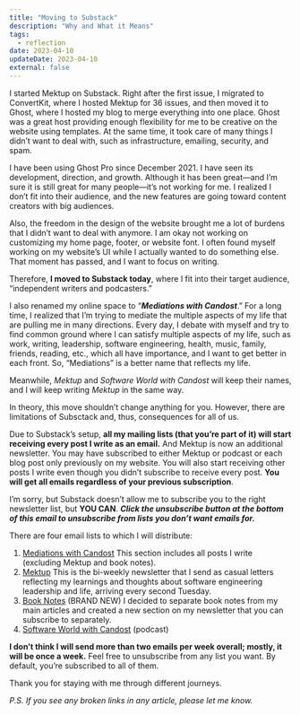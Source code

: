 ```yaml
---
title: "Moving to Substack"
description: "Why and What it Means"
tags:
  - reflection
date: 2023-04-10
updateDate: 2023-04-10
external: false
---
```


I started Mektup on Substack. Right after the first issue, I migrated to ConvertKit, where I hosted Mektup for 36 issues, and then moved it to Ghost, where I hosted my blog to merge everything into one place. Ghost was a great host providing enough flexibility for me to be creative on the website using templates. At the same time, it took care of many things I didn’t want to deal with, such as infrastructure, emailing, security, and spam.

I have been using Ghost Pro since December 2021. I have seen its development, direction, and growth. Although it has been great—and I’m sure it is still great for many people—it’s not working for me. I realized I don’t fit into their audience, and the new features are going toward content creators with big audiences.

Also, the freedom in the design of the website brought me a lot of burdens that I didn’t want to deal with anymore. I am okay not working on customizing my home page, footer, or website font. I often found myself working on my website’s UI while I actually wanted to do something else. That moment has passed, and I want to focus on writing.

Therefore, **I moved to Substack today**, where I fit into their target audience, “independent writers and podcasters.”

I also renamed my online space to “**_Mediations with Candost_**.” For a long time, I realized that I’m trying to mediate the multiple aspects of my life that are pulling me in many directions. Every day, I debate with myself and try to find common ground where I can satisfy multiple aspects of my life, such as work, writing, leadership, software engineering, health, music, family, friends, reading, etc., which all have importance, and I want to get better in each front. So, “Mediations” is a better name that reflects my life.

Meanwhile, _Mektup_ and _Software World with Candost_ will keep their names, and I will keep writing _Mektup_ in the same way.

In theory, this move shouldn’t change anything for you. However, there are limitations of Subsctack and, thus, consequences for all of us.

Due to Substack’s setup, **all my mailing lists (that you’re part of it) will start receiving every post I write as an email.** And Mektup is now an additional newsletter. You may have subscribed to either Mektup or podcast or each blog post only previously on my website. You will also start receiving other posts I write even though you didn’t subscribe to receive every post. **You will get all emails regardless of your previous subscription**.

I’m sorry, but Substack doesn’t allow me to subscribe you to the right newsletter list, but **YOU CAN**. **_Click the unsubscribe button at the bottom of this email to unsubscribe from lists you don’t want emails for._**

There are four email lists to which I will distribute:

1. [Mediations with Candost](https://candost.substack.com/)
    This section includes all posts I write (excluding Mektup and book notes).
2. [Mektup](/newsletter/)
    This is the bi-weekly newsletter that I send as casual letters reflecting my learnings and thoughts about software engineering leadership and life, arriving every second Tuesday.
3. [Book Notes](/books/) (BRAND NEW)
    I decided to separate book notes from my main articles and created a new section on my newsletter that you can subscribe to separately.
4. [Software World with Candost](/podcast/) (podcast)

**I don’t think I will send more than two emails per week overall; mostly, it will be once a week.** Feel free to unsubscribe from any list you want. By default, you’re subscribed to all of them.

Thank you for staying with me through different journeys.

_P.S. If you see any broken links in any article, please let me know._
